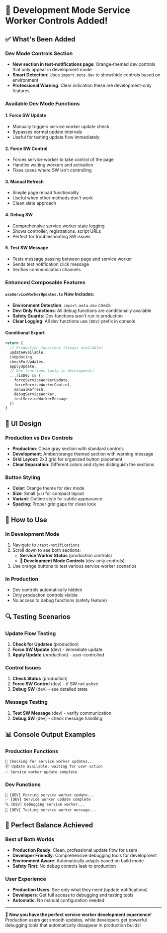 # 🔧 Development Mode Service Worker Controls Added!

## ✅ What's Been Added

### **Dev Mode Controls Section**
- **New section in test-notifications page**: Orange-themed dev controls that only appear in development mode
- **Smart Detection**: Uses `import.meta.dev` to show/hide controls based on environment
- **Professional Warning**: Clear indication these are development-only features

### **Available Dev Mode Functions**

#### 1. **Force SW Update**
- Manually triggers service worker update check
- Bypasses normal update intervals
- Useful for testing update flow immediately

#### 2. **Force SW Control**
- Forces service worker to take control of the page
- Handles waiting workers and activation
- Fixes cases where SW isn't controlling

#### 3. **Manual Refresh**
- Simple page reload functionality
- Useful when other methods don't work
- Clean slate approach

#### 4. **Debug SW**
- Comprehensive service worker state logging
- Shows controller, registrations, script URLs
- Perfect for troubleshooting SW issues

#### 5. **Test SW Message**
- Tests message passing between page and service worker
- Sends test notification click message
- Verifies communication channels

### **Enhanced Composable Features**

#### `useServiceWorkerUpdates.ts` Now Includes:
- **Environment Detection**: `import.meta.dev` check
- **Dev-Only Functions**: All debug functions are conditionally available
- **Safety Guards**: Dev functions won't run in production
- **Clear Logging**: All dev functions use `[DEV]` prefix in console

#### **Conditional Export**
```typescript
return {
  // Production functions (always available)
  updateAvailable,
  isUpdating,
  checkForUpdates,
  applyUpdate,
  // Dev functions (only in development)
  ...(isDev && {
    forceServiceWorkerUpdate,
    forceServiceWorkerControl,
    manualRefresh,
    debugServiceWorker,
    testServiceWorkerMessage
  })
}
```

## 🎨 UI Design

### **Production vs Dev Controls**
- **Production**: Clean gray section with standard controls
- **Development**: Amber/orange themed section with warning message
- **Grid Layout**: 2x3 grid for organized button placement
- **Clear Separation**: Different colors and styles distinguish the sections

### **Button Styling**
- **Color**: Orange theme for dev mode
- **Size**: Small (`xs`) for compact layout
- **Variant**: Outline style for subtle appearance
- **Spacing**: Proper grid gaps for clean look

## 🚀 How to Use

### **In Development Mode**
1. Navigate to `/test-notifications`
2. Scroll down to see both sections:
   - **Service Worker Status** (production controls)
   - **🔧 Development Mode Controls** (dev-only controls)
3. Use orange buttons to test various service worker scenarios

### **In Production**
- Dev controls automatically hidden
- Only production controls visible
- No access to debug functions (safety feature)

## 🔍 Testing Scenarios

### **Update Flow Testing**
1. **Check for Updates** (production)
2. **Force SW Update** (dev) - immediate update
3. **Apply Update** (production) - user-controlled

### **Control Issues**
1. **Check Status** (production)
2. **Force SW Control** (dev) - if SW not active
3. **Debug SW** (dev) - see detailed state

### **Message Testing**
1. **Test SW Message** (dev) - verify communication
2. **Debug SW** (dev) - check message handling

## 📊 Console Output Examples

### **Production Functions**
```
🔄 Checking for service worker updates...
📦 Update available, waiting for user action
✅ Service worker update complete
```

### **Dev Functions**
```
🔄 [DEV] Forcing service worker update...
✅ [DEV] Service worker update complete
🔍 [DEV] Debugging service worker...
🔔 [DEV] Testing service worker message...
```

## 🎯 Perfect Balance Achieved

### **Best of Both Worlds**
- **Production Ready**: Clean, professional update flow for users
- **Developer Friendly**: Comprehensive debugging tools for development
- **Environment Aware**: Automatically adapts based on build mode
- **Safety First**: No debug controls leak to production

### **User Experience**
- **Production Users**: See only what they need (update notifications)
- **Developers**: Get full access to debugging and testing tools
- **Automatic**: No manual configuration needed

---

🎉 **Now you have the perfect service worker development experience!** Production users get smooth updates, while developers get powerful debugging tools that automatically disappear in production builds!
